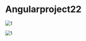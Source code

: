 # Angularproject22


![1](https://user-images.githubusercontent.com/55083861/111584282-a9bd1800-87e3-11eb-86a6-2edb6d0cdebb.PNG)

![1](https://user-images.githubusercontent.com/55083861/111584423-d96c2000-87e3-11eb-95a9-01c397b96d73.PNG)

